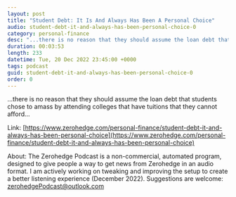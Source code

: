```yaml
---
layout: post
title: "Student Debt: It Is And Always Has Been A Personal Choice"
audio: student-debt-it-and-always-has-been-personal-choice-0
category: personal-finance
desc: "...there is no reason that they should assume the loan debt that students chose to amass by attending colleges that have tuitions that they cannot afford..."
duration: 00:03:53
length: 233
datetime: Tue, 20 Dec 2022 23:45:00 +0000
tags: podcast
guid: student-debt-it-and-always-has-been-personal-choice-0
order: 0
---
```

...there is no reason that they should assume the loan debt that students chose to amass by attending colleges that have tuitions that they cannot afford...

Link: [https://www.zerohedge.com/personal-finance/student-debt-it-and-always-has-been-personal-choice](https://www.zerohedge.com/personal-finance/student-debt-it-and-always-has-been-personal-choice)

About: The Zerohedge Podcast is a non-commercial, automated program, designed to give people a way to get news from Zerohedge in an audio format.  I am actively working on tweaking and improving the setup to create a better listening experience (December 2022).  Suggestions are welcome: [zerohedgePodcast@outlook.com](mailto:zerohedgePodcast@outlook.com)